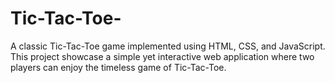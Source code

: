 # Tic-Tac-Toe-
A classic Tic-Tac-Toe game implemented using HTML, CSS, and JavaScript. This project showcase a simple yet interactive web application where two players can enjoy the timeless game of Tic-Tac-Toe.                
